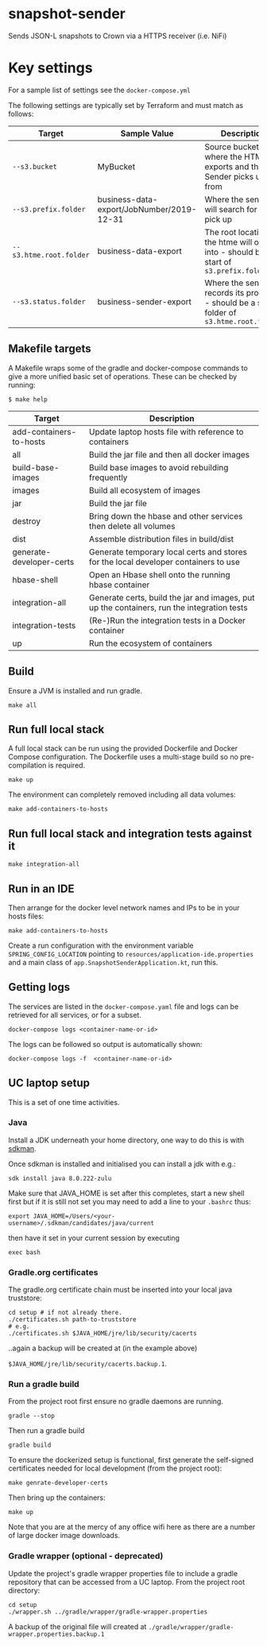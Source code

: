# snapshot-sender

Sends JSON-L snapshots to Crown via a HTTPS receiver (i.e. NiFi)

# Key settings

For a sample list of settings see the `docker-compose.yml`

The following settings are typically set by Terraform and must match as follows:

| Target                   | Sample Value | Description |
|--------------------------|--------------|-------------|
|  `--s3.bucket`           | MyBucket     | Source bucket where the HTME exports and the Sender picks up from |
|  `--s3.prefix.folder`    | business-data-export/JobNumber/2019-12-31 | Where the sender will search for file to pick up |
|  `--s3.htme.root.folder` | business-data-export | The root location the htme will output into - should be the start of `s3.prefix.folder` |
|  `--s3.status.folder`    | business-sender-export | Where the sender records its progress - should be a sibling folder of `s3.htme.root.folder` |

## Makefile targets

A Makefile wraps some of the gradle and docker-compose commands to give a
more unified basic set of operations. These can be checked by running:

```
$ make help
```

| Target                       | Description |
|------------------------------|-------------|
| add-containers-to-hosts      | Update laptop hosts file with reference to containers |
| all                    | Build the jar file and then all docker images |
| build-base-images            | Build base images to avoid rebuilding frequently |
| images                 | Build all ecosystem of images |
| jar                    | Build the jar file |
| destroy                      | Bring down the hbase and other services then delete all volumes |
| dist                         | Assemble distribution files in build/dist |
| generate-developer-certs     | Generate temporary local certs and stores for the local developer containers to use |
| hbase-shell                  | Open an Hbase shell onto the running hbase container |
| integration-all              | Generate certs, build the jar and images, put up the containers, run the integration tests |
| integration-tests            | (Re-)Run the integration tests in a Docker container |
| up                           | Run the ecosystem of containers |


## Build

Ensure a JVM is installed and run gradle.

    make all

## Run full local stack

A full local stack can be run using the provided Dockerfile and Docker
Compose configuration. The Dockerfile uses a multi-stage build so no
pre-compilation is required.

    make up

The environment can completely removed including all data volumes:

    make add-containers-to-hosts

## Run full local stack and integration tests against it

    make integration-all

## Run in an IDE

Then arrange for the docker level network names and IPs to be in your hosts files:

    make add-containers-to-hosts

Create a run configuration with the environment variable `SPRING_CONFIG_LOCATION`
pointing to `resources/application-ide.properties` and a main class of
`app.SnapshotSenderApplication.kt`, run this.


## Getting logs

The services are listed in the `docker-compose.yaml` file and logs can be
retrieved for all services, or for a subset.

    docker-compose logs <container-name-or-id>

The logs can be followed so output is automatically shown:

    docker-compose logs -f  <container-name-or-id>

## UC laptop setup

This is a set of one time activities.

### Java

Install a JDK underneath your home directory, one way to do this is with
[sdkman](https://sdkman.io).

Once sdkman is installed and initialised you can install a jdk with e.g.:

    sdk install java 8.0.222-zulu

Make sure that JAVA_HOME is set after this completes, start a new shell first
but if it is still not set you may need to add a line to your `.bashrc` thus:

    export JAVA_HOME=/Users/<your-username>/.sdkman/candidates/java/current

then have it set in your current session by executing

    exec bash

### Gradle.org certificates

The gradle.org certificate chain must be inserted into your local java
truststore:

    cd setup # if not already there.
    ./certificates.sh path-to-truststore
    # e.g.
    ./certificates.sh $JAVA_HOME/jre/lib/security/cacerts

..again a backup will be created at (in the example above)

`$JAVA_HOME/jre/lib/security/cacerts.backup.1`.

### Run a gradle build

From the project root first ensure no gradle daemons are running.

    gradle --stop

Then run a gradle build

    gradle build

To ensure the dockerized setup is functional, first generate the self-signed
certificates needed for local development (from the project root):

    make genrate-developer-certs

Then bring up the containers:

    make up

Note that you are at the mercy of any office wifi here as there are a
number of large docker image downloads.


### Gradle wrapper (optional - deprecated)

Update the project's gradle wrapper properties file to include a gradle
repository that can be accessed from a UC laptop. From the project root
directory:

    cd setup
    ./wrapper.sh ../gradle/wrapper/gradle-wrapper.properties

A backup of the original file will created at
`./gradle/wrapper/gradle-wrapper.properties.backup.1`

